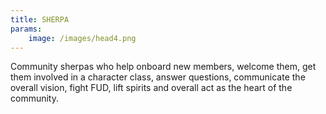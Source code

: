 ```yaml
---
title: SHERPA
params:
    image: /images/head4.png
---
```


Community sherpas who help onboard new members, welcome them, get them involved in a character class, answer questions, communicate the overall vision, fight FUD, lift spirits and overall act as the heart of the community.
